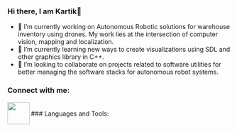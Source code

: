 ### Hi there, I am Kartik👋

- 🔭 I’m currently working on Autonomous Robotic solutions for warehouse inventory using drones. My work lies at the intersection of computer vision, mapping and localization.
- 🌱 I’m currently learning new ways to create visualizations using SDL and other graphics library in C++.
- 👯 I’m looking to collaborate on projects related to software utilities for better managing the software stacks for autonomous robot systems.

### Connect with me:
[<img align="left" width="50px" src="https://banner2.cleanpng.com/20171202/f59/linkedin-download-png-5a22d420d16602.1978549215122319688577.jpg">][linkedin]

<br />
### Languages and Tools:


<br />
<br />

[website]:https://karry3775.github.io/real_life.html
[linkedin]:https://www.linkedin.com/in/kartik-prakash123/


